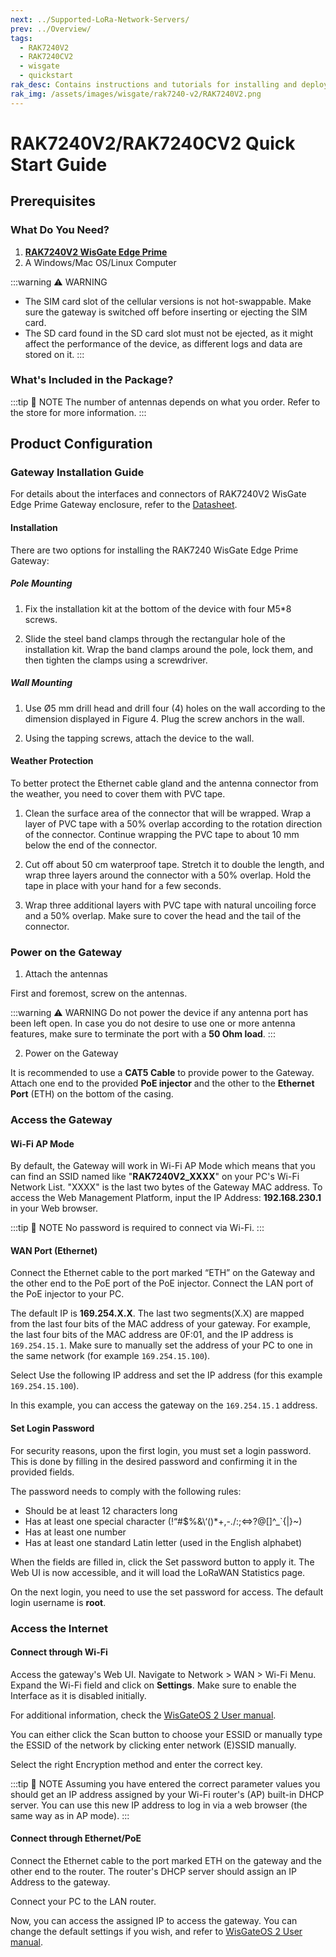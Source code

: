 ```yaml
---
next: ../Supported-LoRa-Network-Servers/
prev: ../Overview/
tags:
  - RAK7240V2
  - RAK7240CV2
  - wisgate
  - quickstart
rak_desc: Contains instructions and tutorials for installing and deploying your RAK7240V2. Instructions are written in a detailed and step-by-step manner for an easier experience in setting up your LoRaWAN Gateway.
rak_img: /assets/images/wisgate/rak7240-v2/RAK7240V2.png
---
```


# RAK7240V2/RAK7240CV2 Quick Start Guide

## Prerequisites

### What Do You Need?

1. **[RAK7240V2 WisGate Edge Prime](https://store.rakwireless.com/products/wisgate-edge-prime-rak7240v2-rak7240cv2?utm_source=WisGateRAK7240CV2&utm_medium=Document&utm_campaign=BuyFromStore)**
2. A Windows/Mac OS/Linux Computer

:::warning ⚠️ WARNING

- The SIM card slot of the cellular versions is not hot-swappable. Make sure the gateway is switched off before inserting or ejecting the SIM card.
- The SD card found in the SD card slot must not be ejected, as it might affect the performance of the device, as different logs and data are stored on it.
:::

### What's Included in the Package?

<rk-img
  src="/assets/images/wisgate/rak7240-v2/quickstart/1.package-content.jpg"
  width="80%"
  caption="RAK7240V2 Interfaces"
/>


:::tip 📝 NOTE
The number of antennas depends on what you order. Refer to the store for more information.
:::

## Product Configuration

### Gateway Installation Guide

For details about the interfaces and connectors of RAK7240V2 WisGate Edge Prime Gateway enclosure, refer to the [Datasheet](../Datasheet/).

#### Installation

There are two options for installing the RAK7240 WisGate Edge Prime Gateway:

##### Pole Mounting

1. Fix the installation kit at the bottom of the device with four M5*8 screws.

<rk-img
  src="/assets/images/wisgate/rak7240-v2/quickstart/2.fix-installation-kit.png"
  width="50%"
  caption="Fixing the installation kit to the RAK7240"
/>


2. Slide the steel band clamps through the rectangular hole of the installation kit. Wrap the band clamps around the pole, lock them, and then tighten the clamps using a screwdriver.

<rk-img
  src="/assets/images/wisgate/rak7240-v2/quickstart/3.fix-to-pole.png"
  width="25%"
  caption="Fixing the RAK7240 to a Pole"
/>


##### Wall Mounting

1. Use Ø5&nbsp;mm drill head and drill four (4) holes on the wall according to the dimension displayed in Figure 4. Plug the screw anchors in the wall.

<rk-img
  src="/assets/images/wisgate/rak7240-v2/quickstart/4.wall-mount.png"
  width="50%"
  caption="RAK7240 wall mounting dimensions"
/>


2. Using the tapping screws, attach the device to the wall.

<rk-img
  src="/assets/images/wisgate/rak7240-v2/quickstart/5.fix-to-wall.png"
  width="50%"
  caption="Fixing RAK7240 to a wall"
/>


#### Weather Protection

To better protect the Ethernet cable gland and the antenna connector from the weather, you need to cover them with PVC tape.

1. Clean the surface area of the connector that will be wrapped. Wrap a layer of PVC tape with a 50% overlap according to the rotation direction of the connector. Continue wrapping the PVC tape to about 10&nbsp;mm below the end of the connector.

<rk-img
  src="/assets/images/wisgate/rak7240-v2/quickstart/6.pvc-tape.png"
  width="35%"
  caption="Wrapping with PVC tape"
/>


2. Cut off about 50&nbsp;cm waterproof tape. Stretch it to double the length, and wrap three layers around the connector with a 50% overlap. Hold the tape in place with your hand for a few seconds.

<rk-img
  src="/assets/images/wisgate/rak7240-v2/quickstart/7.waterproof-tape.png"
  width="35%"
  caption="Wrapping with waterproof tape"
/>


3. Wrap three additional layers with PVC tape with natural uncoiling force and a 50% overlap. Make sure to cover the head and the tail of the connector.

<rk-img
  src="/assets/images/wisgate/rak7240-v2/quickstart/8.pvc-wrapping.png"
  width="35%"
  caption="Final PVC wrapping"
/>



### Power on the Gateway

1. Attach the antennas

First and foremost, screw on the antennas.

:::warning ⚠️ WARNING
Do not power the device if any antenna port has been left open. In case you do not desire to use one or more antenna features, make sure to terminate the port with a **50&nbsp;Ohm load**.
:::

2. Power on the Gateway

It is recommended to use a **CAT5 Cable** to provide power to the Gateway. Attach one end to the provided **PoE injector** and the other to the **Ethernet Port** (ETH) on the bottom of the casing.

<rk-img
  src="/assets/images/wisgate/rak7240-v2/quickstart/9.power-gateway.jpg"
  width="100%"
  caption="Powering the gateway using PoE"
/>

### Access the Gateway

#### Wi-Fi AP Mode

By default, the Gateway will work in Wi-Fi AP Mode which means that you can find an SSID named like "**RAK7240V2_XXXX**" on your PC's Wi-Fi Network List. "XXXX" is the last two bytes of the Gateway MAC address. To access the Web Management Platform, input the IP Address: **192.168.230.1** in your Web browser.

:::tip 📝 NOTE
No password is required to connect via Wi-Fi.
:::

<rk-img
  src="/assets/images/wisgate/rak7240-v2/quickstart/10.access-gateway.jpg"
  width="100%"
  caption="Accessing the gateway via Wi-Fi AP Mode"
/>



#### WAN Port (Ethernet)

Connect the Ethernet cable to the port marked “ETH” on the Gateway and the other end to the PoE port of the PoE injector. Connect the LAN port of the PoE injector to your PC.

<rk-img
  src="/assets/images/wisgate/rak7240-v2/quickstart/11.via-wan-port.jpg"
  width="100%"
  caption="Accessing the gateway via WAN Port (Ethernet)"
/>


The default IP is **169.254.X.X**. The last two segments(X.X) are mapped from the last four bits of the MAC address of your gateway. For example, the last four bits of the MAC address are 0F:01, and the IP address is `169.254.15.1`. Make sure to manually set the address of your PC to one in the same network (for example `169.254.15.100`).

<rk-img
  src="/assets/images/wisgate/rak7240-v2/quickstart/12.internet-properties.png"
  width="45%"
  caption="Internet properties"
/>


Select Use the following IP address and set the IP address (for this example `169.254.15.100`).

<rk-img
  src="/assets/images/wisgate/rak7240-v2/quickstart/13.set-ip.png"
  width="45%"
  caption="Setting IP address of the PC"
/>


In this example, you can access the gateway on the `169.254.15.1` address.


#### Set Login Password

For security reasons, upon the first login, you must set a login password. This is done by filling in the desired password and confirming it in the provided fields.

The password needs to comply with the following rules:

- Should be at least 12 characters long
- Has at least one special character (!“#$%&\‘()*+,-./:;<=>?@[]^_`{|}~)
- Has at least one number
- Has at least one standard Latin letter (used in the English alphabet)

<rk-img
  src="/assets/images/wisgate/rak7240-v2/quickstart/14.login-page.png"
  width="100%"
  caption="Web UI login page"
/>


When the fields are filled in, click the Set password button to apply it. The Web UI is now accessible, and it will load the LoRaWAN Statistics page.


<rk-img
  src="/assets/images/wisgate/rak7240-v2/quickstart/15.stat-page.png"
  width="100%"
  caption="LoRaWAN statistics page"
/>


On the next login, you need to use the set password for access. The default login username is **root**.

<rk-img
  src="/assets/images/wisgate/rak7240-v2/quickstart/16.set-password.png"
  width="100%"
  caption="Login page with set password"
/>


### Access the Internet

#### Connect through Wi-Fi

Access the gateway's Web UI. Navigate to Network > WAN > Wi-Fi Menu. Expand the Wi-Fi field and click on **Settings**. Make sure to enable the Interface as it is disabled initially.

<rk-img
  src="/assets/images/wisgate/rak7240-v2/quickstart/17.wifi-ap-mode.jpg"
  width="100%"
  caption="Accessing the gateway via Wi-Fi AP mode"
/>


For additional information, check the [WisGateOS 2 User manual](https://docs.rakwireless.com/Product-Categories/Software-APIs-and-Libraries/WisGateOS-2/Overview/).


<rk-img
  src="/assets/images/wisgate/rak7240-v2/quickstart/18.essid-network.png"
  width="70%"
  caption="(E)SSID Network"
/>


You can either click the Scan button to choose your ESSID or manually type the ESSID of the network by clicking enter network (E)SSID manually.

Select the right Encryption method and enter the correct key.

:::tip 📝 NOTE
Assuming you have entered the correct parameter values you should get an IP address assigned by your Wi-Fi router's (AP) built-in DHCP server. You can use this new IP address to log in via a web browser (the same way as in AP mode).
:::


#### Connect through Ethernet/PoE

Connect the Ethernet cable to the port marked ETH on the gateway and the other end to the router. The router's DHCP server should assign an IP Address to the gateway.

<rk-img
  src="/assets/images/wisgate/rak7240-v2/quickstart/19.access-ethernet.jpg"
  width="100%"
  caption="Accessing the Internet through Ethernet"
/>


Connect your PC to the LAN router.

Now, you can access the assigned IP to access the gateway. You can change the default settings if you wish, and refer to [WisGateOS 2 User manual](https://docs.rakwireless.com/Product-Categories/Software-APIs-and-Libraries/WisGateOS-2/Overview/).


<rk-img
  src="/assets/images/wisgate/rak7240-v2/quickstart/20.default-credentials.png"
  width="60%"
  caption="Default settings"
/>




